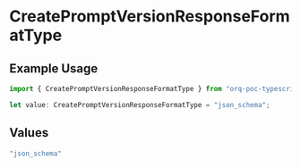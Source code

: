 # CreatePromptVersionResponseFormatType

## Example Usage

```typescript
import { CreatePromptVersionResponseFormatType } from "orq-poc-typescript-multi-env-version/models/operations";

let value: CreatePromptVersionResponseFormatType = "json_schema";
```

## Values

```typescript
"json_schema"
```